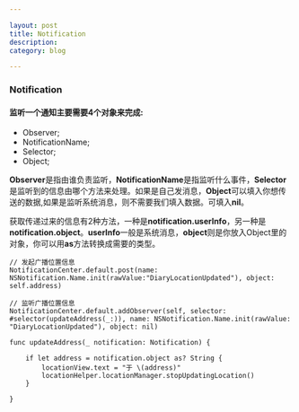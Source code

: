 ```yaml
---

layout: post
title: Notification
description: 
category: blog

---
```

### Notification

#### 监听一个通知主要需要4个对象来完成:
* Observer;
* NotificationName;
* Selector;
* Object; 

**Observer**是指由谁负责监听，**NotificationName**是指监听什么事件，**Selector**是监听到的信息由哪个方法来处理。如果是自己发消息，**Object**可以填入你想传送的数据,如果是监听系统消息，则不需要我们填入数据。可填入**nil**。  

获取传递过来的信息有2种方法，一种是**notification.userInfo**，另一种是**notification.object**。**userInfo**一般是系统消息，**object**则是你放入Object里的对象，你可以用**as**方法转换成需要的类型。



	// 发起广播位置信息
	NotificationCenter.default.post(name: NSNotification.Name.init(rawValue:"DiaryLocationUpdated"), object: self.address)
	
	// 监听广播位置信息
	NotificationCenter.default.addObserver(self, selector: #selector(updateAddress(_:)), name: NSNotification.Name.init(rawValue: "DiaryLocationUpdated"), object: nil)
	
	func updateAddress(_ notification: Notification) {
	        
	    if let address = notification.object as? String {
	        locationView.text = "于 \(address)"
	        locationHelper.locationManager.stopUpdatingLocation()
	    }
	        
	}